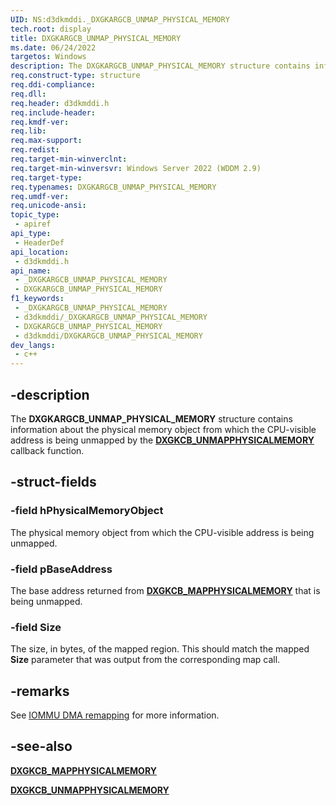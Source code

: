 ```yaml
---
UID: NS:d3dkmddi._DXGKARGCB_UNMAP_PHYSICAL_MEMORY
tech.root: display
title: DXGKARGCB_UNMAP_PHYSICAL_MEMORY
ms.date: 06/24/2022
targetos: Windows
description: The DXGKARGCB_UNMAP_PHYSICAL_MEMORY structure contains information about the physical memory object from which the CPU-visible addresses are being unmapped by the DxgkCbUnmapPhysicalMemory callback function.
req.construct-type: structure
req.ddi-compliance: 
req.dll: 
req.header: d3dkmddi.h
req.include-header: 
req.kmdf-ver: 
req.lib: 
req.max-support: 
req.redist: 
req.target-min-winverclnt: 
req.target-min-winversvr: Windows Server 2022 (WDDM 2.9)
req.target-type: 
req.typenames: DXGKARGCB_UNMAP_PHYSICAL_MEMORY
req.umdf-ver: 
req.unicode-ansi: 
topic_type:
 - apiref
api_type:
 - HeaderDef
api_location:
 - d3dkmddi.h
api_name:
 - _DXGKARGCB_UNMAP_PHYSICAL_MEMORY
 - DXGKARGCB_UNMAP_PHYSICAL_MEMORY
f1_keywords:
 - _DXGKARGCB_UNMAP_PHYSICAL_MEMORY
 - d3dkmddi/_DXGKARGCB_UNMAP_PHYSICAL_MEMORY
 - DXGKARGCB_UNMAP_PHYSICAL_MEMORY
 - d3dkmddi/DXGKARGCB_UNMAP_PHYSICAL_MEMORY
dev_langs:
 - c++
---
```


## -description

The **DXGKARGCB_UNMAP_PHYSICAL_MEMORY** structure contains information about the physical memory object from which the CPU-visible address is being unmapped by the [**DXGKCB_UNMAPPHYSICALMEMORY**](nc-d3dkmddi-dxgkcb_unmapphysicalmemory.md) callback function.

## -struct-fields

### -field hPhysicalMemoryObject

The physical memory object from which the CPU-visible address is being unmapped.

### -field pBaseAddress

The base address returned from [**DXGKCB_MAPPHYSICALMEMORY**](nc-d3dkmddi-dxgkcb_mapphysicalmemory.md) that is being unmapped.

### -field Size

The size, in bytes, of the mapped region. This should match the mapped **Size** parameter that was output from the corresponding map call.

## -remarks

See [IOMMU DMA remapping](/windows-hardware/drivers/display/iommu-dma-remapping) for more information.

## -see-also

[**DXGKCB_MAPPHYSICALMEMORY**](nc-d3dkmddi-dxgkcb_mapphysicalmemory.md)

[**DXGKCB_UNMAPPHYSICALMEMORY**](nc-d3dkmddi-dxgkcb_unmapphysicalmemory.md)
